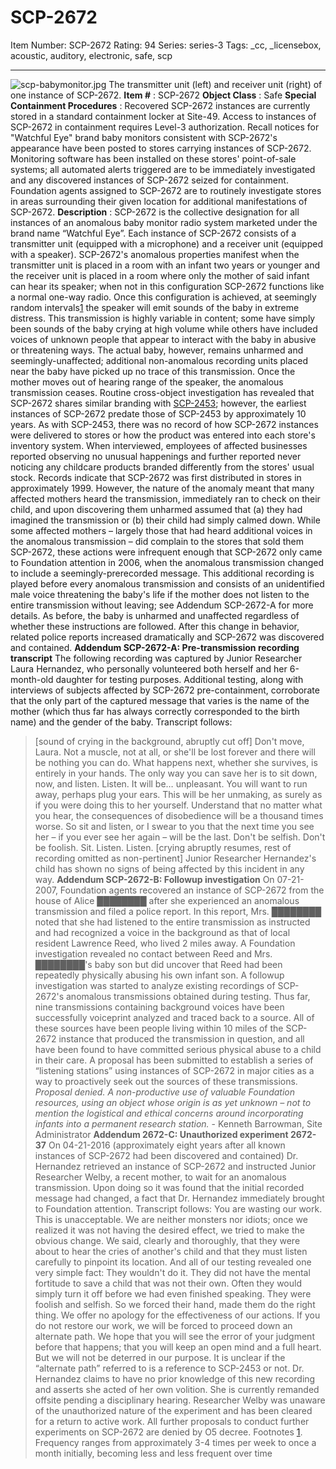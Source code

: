 # SCP-2672
Item Number: SCP-2672
Rating: 94
Series: series-3
Tags: _cc, _licensebox, acoustic, auditory, electronic, safe, scp

---

![scp-babymonitor.jpg](https://scp-wiki.wdfiles.com/local--files/scp-2672/scp-babymonitor.jpg)
The transmitter unit (left) and receiver unit (right) of one instance of SCP-2672.
**Item #** : SCP-2672
**Object Class** : Safe
**Special Containment Procedures** : Recovered SCP-2672 instances are currently stored in a standard containment locker at Site-49. Access to instances of SCP-2672 in containment requires Level-3 authorization.
Recall notices for "Watchful Eye" brand baby monitors consistent with SCP-2672's appearance have been posted to stores carrying instances of SCP-2672. Monitoring software has been installed on these stores' point-of-sale systems; all automated alerts triggered are to be immediately investigated and any discovered instances of SCP-2672 seized for containment. Foundation agents assigned to SCP-2672 are to routinely investigate stores in areas surrounding their given location for additional manifestations of SCP-2672.
**Description** : SCP-2672 is the collective designation for all instances of an anomalous baby monitor radio system marketed under the brand name “Watchful Eye”. Each instance of SCP-2672 consists of a transmitter unit (equipped with a microphone) and a receiver unit (equipped with a speaker).
SCP-2672's anomalous properties manifest when the transmitter unit is placed in a room with an infant two years or younger and the receiver unit is placed in a room where only the mother of said infant can hear its speaker; when not in this configuration SCP-2672 functions like a normal one-way radio. Once this configuration is achieved, at seemingly random intervals[1](javascript:;) the speaker will emit sounds of the baby in extreme distress. This transmission is highly variable in content; some have simply been sounds of the baby crying at high volume while others have included voices of unknown people that appear to interact with the baby in abusive or threatening ways. The actual baby, however, remains unharmed and seemingly-unaffected; additional non-anomalous recording units placed near the baby have picked up no trace of this transmission. Once the mother moves out of hearing range of the speaker, the anomalous transmission ceases.
Routine cross-object investigation has revealed that SCP-2672 shares similar branding with [SCP-2453](http://www.scp-wiki.net/scp-2453); however, the earliest instances of SCP-2672 predate those of SCP-2453 by approximately 10 years. As with SCP-2453, there was no record of how SCP-2672 instances were delivered to stores or how the product was entered into each store's inventory system. When interviewed, employees of affected businesses reported observing no unusual happenings and further reported never noticing any childcare products branded differently from the stores' usual stock.
Records indicate that SCP-2672 was first distributed in stores in approximately 1999. However, the nature of the anomaly meant that many affected mothers heard the transmission, immediately ran to check on their child, and upon discovering them unharmed assumed that (a) they had imagined the transmission or (b) their child had simply calmed down. While some affected mothers – largely those that had heard additional voices in the anomalous transmission – did complain to the stores that sold them SCP-2672, these actions were infrequent enough that SCP-2672 only came to Foundation attention in 2006, when the anomalous transmission changed to include a seemingly-prerecorded message. This additional recording is played before every anomalous transmission and consists of an unidentified male voice threatening the baby's life if the mother does not listen to the entire transmission without leaving; see Addendum SCP-2672-A for more details. As before, the baby is unharmed and unaffected regardless of whether these instructions are followed. After this change in behavior, related police reports increased dramatically and SCP-2672 was discovered and contained.
**Addendum SCP-2672-A: Pre-transmission recording transcript**
The following recording was captured by Junior Researcher Laura Hernandez, who personally volunteered both herself and her 6-month-old daughter for testing purposes. Additional testing, along with interviews of subjects affected by SCP-2672 pre-containment, corroborate that the only part of the captured message that varies is the name of the mother (which thus far has always correctly corresponded to the birth name) and the gender of the baby. Transcript follows:
> [sound of crying in the background, abruptly cut off]
> Don't move, Laura. Not a muscle, not at all, or she'll be lost forever and there will be nothing you can do. What happens next, whether she survives, is entirely in your hands. The only way you can save her is to sit down, now, and listen. Listen.
> It will be… unpleasant. You will want to run away, perhaps plug your ears. This will be her unmaking, as surely as if you were doing this to her yourself. Understand that no matter what you hear, the consequences of disobedience will be a thousand times worse. So sit and listen, or I swear to you that the next time you see her – if you ever see her again – will be the last.
> Don't be selfish. Don't be foolish. Sit. Listen. Listen.
> [crying abruptly resumes, rest of recording omitted as non-pertinent]
Junior Researcher Hernandez's child has shown no signs of being affected by this incident in any way.
**Addendum SCP-2672-B: Followup investigation**
On 07-21-2007, Foundation agents recovered an instance of SCP-2672 from the house of Alice ████████ after she experienced an anomalous transmission and filed a police report. In this report, Mrs. ████████ noted that she had listened to the entire transmission as instructed and had recognized a voice in the background as that of local resident Lawrence Reed, who lived 2 miles away. A Foundation investigation revealed no contact between Reed and Mrs. ████████'s baby son but did uncover that Reed had been repeatedly physically abusing his own infant son. A followup investigation was started to analyze existing recordings of SCP-2672's anomalous transmissions obtained during testing. Thus far, nine transmissions containing background voices have been successfully voiceprint analyzed and traced back to a source. All of these sources have been people living within 10 miles of the SCP-2672 instance that produced the transmission in question, and all have been found to have committed serious physical abuse to a child in their care.
A proposal has been submitted to establish a series of “listening stations” using instances of SCP-2672 in major cities as a way to proactively seek out the sources of these transmissions.
_Proposal denied. A non-productive use of valuable Foundation resources, using an object whose origin is as yet unknown – not to mention the logistical and ethical concerns around incorporating infants into a permanent research station._ \- Kenneth Barrowman, Site Administrator
**Addendum 2672-C: Unauthorized experiment 2672-37**
On 04-21-2016 (approximately eight years after all known instances of SCP-2672 had been discovered and contained) Dr. Hernandez retrieved an instance of SCP-2672 and instructed Junior Researcher Welby, a recent mother, to wait for an anomalous transmission. Upon doing so it was found that the initial recorded message had changed, a fact that Dr. Hernandez immediately brought to Foundation attention. Transcript follows:
> You are wasting our work. This is unacceptable. We are neither monsters nor idiots; once we realized it was not having the desired effect, we tried to make the obvious change. We said, clearly and thoroughly, that they were about to hear the cries of another's child and that they must listen carefully to pinpoint its location. And all of our testing revealed one very simple fact: They wouldn't do it. They did not have the mental fortitude to save a child that was not their own. Often they would simply turn it off before we had even finished speaking.
> They were foolish and selfish.
> So we forced their hand, made them do the right thing. We offer no apology for the effectiveness of our actions. If you do not restore our work, we will be forced to proceed down an alternate path. We hope that you will see the error of your judgment before that happens; that you will keep an open mind and a full heart. But we will not be deterred in our purpose.
It is unclear if the “alternate path” referred to is a reference to SCP-2453 or not. Dr. Hernandez claims to have no prior knowledge of this new recording and asserts she acted of her own volition. She is currently remanded offsite pending a disciplinary hearing. Researcher Welby was unaware of the unauthorized nature of the experiment and has been cleared for a return to active work.
All further proposals to conduct further experiments on SCP-2672 are denied by O5 decree.
Footnotes
[1](javascript:;). Frequency ranges from approximately 3-4 times per week to once a month initially, becoming less and less frequent over time
